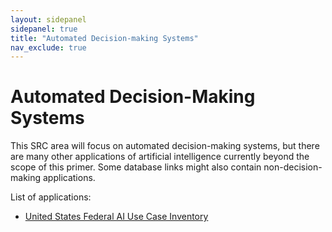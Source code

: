 ```yaml
---
layout: sidepanel
sidepanel: true
title: "Automated Decision-making Systems"
nav_exclude: true
---
```

# Automated Decision-Making Systems
This SRC area will focus on automated decision-making systems, but there are many other applications of artificial intelligence currently beyond the scope of this primer. Some database links might also contain non-decision-making applications. 

List of applications:
- <a href="https://ai.gov/ai-use-cases/" target="_blank" style="text-decoration: underline;">United States Federal AI Use Case Inventory</a>
